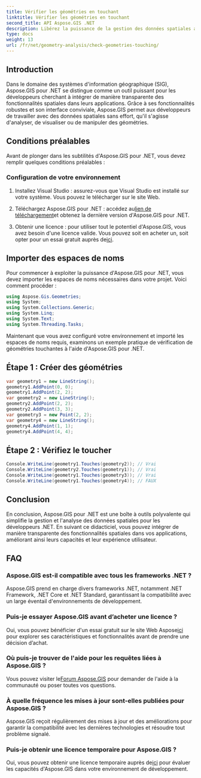 ```yaml
---
title: Vérifier les géométries en touchant
linktitle: Vérifier les géométries en touchant
second_title: API Aspose.GIS .NET
description: Libérez la puissance de la gestion des données spatiales avec Aspose.GIS pour .NET. Intégrez de manière transparente des fonctionnalités spatiales dans vos applications avec cette boîte à outils polyvalente.
type: docs
weight: 13
url: /fr/net/geometry-analysis/check-geometries-touching/
---
```

## Introduction
Dans le domaine des systèmes d'information géographique (SIG), Aspose.GIS pour .NET se distingue comme un outil puissant pour les développeurs cherchant à intégrer de manière transparente des fonctionnalités spatiales dans leurs applications. Grâce à ses fonctionnalités robustes et son interface conviviale, Aspose.GIS permet aux développeurs de travailler avec des données spatiales sans effort, qu'il s'agisse d'analyser, de visualiser ou de manipuler des géométries.
## Conditions préalables
Avant de plonger dans les subtilités d'Aspose.GIS pour .NET, vous devez remplir quelques conditions préalables :
### Configuration de votre environnement
1. Installez Visual Studio : assurez-vous que Visual Studio est installé sur votre système. Vous pouvez le télécharger sur le site Web.
   
2.  Téléchargez Aspose.GIS pour .NET : accédez au[lien de téléchargement](https://releases.aspose.com/gis/net/)et obtenez la dernière version d'Aspose.GIS pour .NET.
3.  Obtenir une licence : pour utiliser tout le potentiel d'Aspose.GIS, vous avez besoin d'une licence valide. Vous pouvez soit en acheter un, soit opter pour un essai gratuit auprès de[ici](https://releases.aspose.com/).

## Importer des espaces de noms
Pour commencer à exploiter la puissance d'Aspose.GIS pour .NET, vous devez importer les espaces de noms nécessaires dans votre projet. Voici comment procéder :

```csharp
using Aspose.Gis.Geometries;
using System;
using System.Collections.Generic;
using System.Linq;
using System.Text;
using System.Threading.Tasks;
```

Maintenant que vous avez configuré votre environnement et importé les espaces de noms requis, examinons un exemple pratique de vérification de géométries touchantes à l'aide d'Aspose.GIS pour .NET.
## Étape 1 : Créer des géométries
```csharp
var geometry1 = new LineString();
geometry1.AddPoint(0, 0);
geometry1.AddPoint(2, 2);
var geometry2 = new LineString();
geometry2.AddPoint(2, 2);
geometry2.AddPoint(3, 3);
var geometry3 = new Point(2, 2);
var geometry4 = new LineString();
geometry4.AddPoint(1, 1);
geometry4.AddPoint(4, 4);
```
## Étape 2 : Vérifiez le toucher
```csharp
Console.WriteLine(geometry1.Touches(geometry2)); // Vrai
Console.WriteLine(geometry2.Touches(geometry1)); // Vrai
Console.WriteLine(geometry1.Touches(geometry3)); // Vrai
Console.WriteLine(geometry1.Touches(geometry4)); // FAUX
```

## Conclusion
En conclusion, Aspose.GIS pour .NET est une boîte à outils polyvalente qui simplifie la gestion et l'analyse des données spatiales pour les développeurs .NET. En suivant ce didacticiel, vous pouvez intégrer de manière transparente des fonctionnalités spatiales dans vos applications, améliorant ainsi leurs capacités et leur expérience utilisateur.
## FAQ
### Aspose.GIS est-il compatible avec tous les frameworks .NET ?
Aspose.GIS prend en charge divers frameworks .NET, notamment .NET Framework, .NET Core et .NET Standard, garantissant la compatibilité avec un large éventail d'environnements de développement.
### Puis-je essayer Aspose.GIS avant d’acheter une licence ?
 Oui, vous pouvez bénéficier d'un essai gratuit sur le site Web Aspose[ici](https://purchase.aspose.com/temporary-license/) pour explorer ses caractéristiques et fonctionnalités avant de prendre une décision d’achat.
### Où puis-je trouver de l'aide pour les requêtes liées à Aspose.GIS ?
 Vous pouvez visiter le[Forum Aspose.GIS](https://forum.aspose.com/c/gis/33) pour demander de l'aide à la communauté ou poser toutes vos questions.
### À quelle fréquence les mises à jour sont-elles publiées pour Aspose.GIS ?
Aspose.GIS reçoit régulièrement des mises à jour et des améliorations pour garantir la compatibilité avec les dernières technologies et résoudre tout problème signalé.
### Puis-je obtenir une licence temporaire pour Aspose.GIS ?
 Oui, vous pouvez obtenir une licence temporaire auprès de[ici](https://purchase.aspose.com/temporary-license/) pour évaluer les capacités d'Aspose.GIS dans votre environnement de développement.